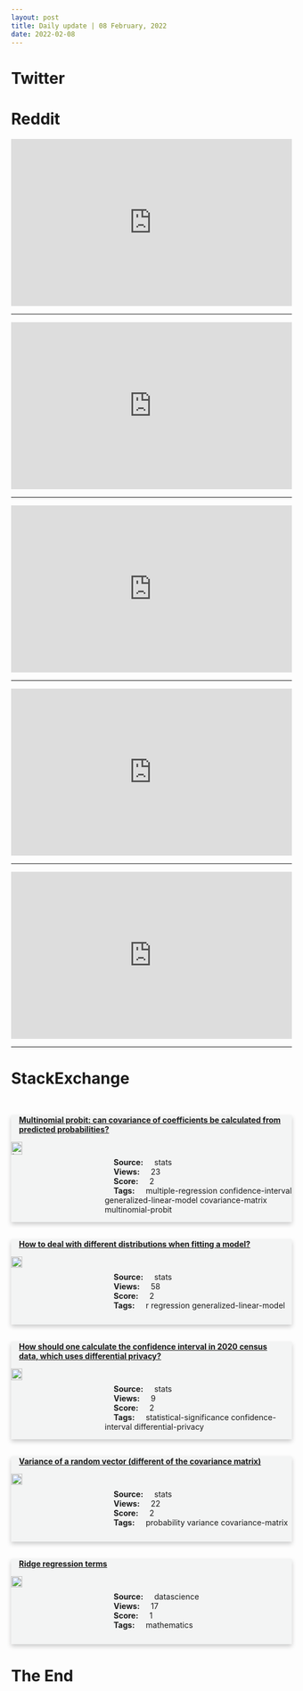 ```yaml
---
layout: post
title: Daily update | 08 February, 2022
date: 2022-02-08
---
```


<script async src="https://platform.twitter.com/widgets.js" charset="utf-8"></script>


<script src='https://storage.ko-fi.com/cdn/scripts/overlay-widget.js'></script>
<script>
  kofiWidgetOverlay.draw('themldojo', {
    'type': 'floating-chat',
    'floating-chat.donateButton.text': 'Support me',
    'floating-chat.donateButton.background-color': '#f45d22',
    'floating-chat.donateButton.text-color': '#fff'
  });
</script>

# Twitter 

<blockquote class="twitter-tweet"><a href="https://twitter.com/bindureddy/status/1490535952363573250"></a></blockquote>

<blockquote class="twitter-tweet"><a href="https://twitter.com/MorningsMaria/status/1490696178010402818"></a></blockquote>

<blockquote class="twitter-tweet"><a href="https://twitter.com/MIT_CSAIL/status/1490732086977826816"></a></blockquote>

<blockquote class="twitter-tweet"><a href="https://twitter.com/strivingpsych/status/1490559893182771201"></a></blockquote>

<blockquote class="twitter-tweet"><a href="https://twitter.com/ak92501/status/1490506534002040836"></a></blockquote>

<blockquote class="twitter-tweet"><a href="https://twitter.com/DeepLearningAI_/status/1490717068571906062"></a></blockquote>

<blockquote class="twitter-tweet"><a href="https://twitter.com/DeepMind/status/1490730149314236417"></a></blockquote>

<blockquote class="twitter-tweet"><a href="https://twitter.com/DeepMind/status/1490625607675355138"></a></blockquote>

<blockquote class="twitter-tweet"><a href="https://twitter.com/TensorFlow/status/1490792483751608323"></a></blockquote>

<blockquote class="twitter-tweet"><a href="https://twitter.com/TensorFlow/status/1490731947894743047"></a></blockquote>

# Reddit 

<iframe id="reddit-embed" src="https://www.redditmedia.com/r/MachineLearning/comments/smeqbr/p_built_a_platform_to_do_ml_with_javascript?ref_source=embed&amp;ref=share&amp;embed=true" sandbox="allow-scripts allow-same-origin allow-popups" style="border: none;" height="300" width="100%" scrolling="yes"></iframe>
<hr style="width:100%;text-align:left;margin-left:0">
<iframe id="reddit-embed" src="https://www.redditmedia.com/r/datascience/comments/smrykj/useful_data_quality_attributes_cheat_sheet?ref_source=embed&amp;ref=share&amp;embed=true" sandbox="allow-scripts allow-same-origin allow-popups" style="border: none;" height="300" width="100%" scrolling="yes"></iframe>
<hr style="width:100%;text-align:left;margin-left:0">
<iframe id="reddit-embed" src="https://www.redditmedia.com/r/datascience/comments/smr1z0/software_engineer_or_data_science?ref_source=embed&amp;ref=share&amp;embed=true" sandbox="allow-scripts allow-same-origin allow-popups" style="border: none;" height="300" width="100%" scrolling="yes"></iframe>
<hr style="width:100%;text-align:left;margin-left:0">
<iframe id="reddit-embed" src="https://www.redditmedia.com/r/datasets/comments/smkwlr/the_big_mac_economic_index_historical_dataset?ref_source=embed&amp;ref=share&amp;embed=true" sandbox="allow-scripts allow-same-origin allow-popups" style="border: none;" height="300" width="100%" scrolling="yes"></iframe>
<hr style="width:100%;text-align:left;margin-left:0">
<iframe id="reddit-embed" src="https://www.redditmedia.com/r/dataengineering/comments/smqt2h/stream_pipelines_dos_and_donts?ref_source=embed&amp;ref=share&amp;embed=true" sandbox="allow-scripts allow-same-origin allow-popups" style="border: none;" height="300" width="100%" scrolling="yes"></iframe>
<hr style="width:100%;text-align:left;margin-left:0">

<style>
.card {
box-shadow: 0 4px 8px 0 rgba(0,0,0,0.2);
transition: 0.3s;
width: 100%;
background-color: #F3F4F4;
}
p{
    margin-left:  3em;
    padding-top: 1em;
}
.part2{
    display: grid;
    grid-template-columns: 1fr 3fr;
}
h4{
    margin: 1em;
}

.card:hover {
box-shadow: 0 8px 16px 0 rgba(0,0,0,0.2);
}
b {
padding: 2px 16px;
}
</style>
  
# StackExchange 


  <br>
  <div class="card">
  <h4><a href='https://stats.stackexchange.com/questions/563449/multinomial-probit-can-covariance-of-coefficients-be-calculated-from-predicted'>Multinomial probit: can covariance of coefficients be calculated from predicted probabilities?</a></h4> 
  <div class="part2">
      <img src="https://cdn.sstatic.net/Sites/stats/Img/apple-touch-icon@2.png?v=344f57aa10cc" alt="Img missing!" style="width:40%">
      <p><b>Source:</b> stats<br><b>Views:</b> 23<br><b>Score:</b> 2<br><b>Tags:</b> <span class="badge badge-dark">multiple-regression</span> <span class="badge badge-dark">confidence-interval</span> <span class="badge badge-dark">generalized-linear-model</span> <span class="badge badge-dark">covariance-matrix</span> <span class="badge badge-dark">multinomial-probit</span></p> 
  </div>
  </div>
      
  <br>
  <div class="card">
  <h4><a href='https://stats.stackexchange.com/questions/563407/how-to-deal-with-different-distributions-when-fitting-a-model'>How to deal with different distributions when fitting a model?</a></h4> 
  <div class="part2">
      <img src="https://cdn.sstatic.net/Sites/stats/Img/apple-touch-icon@2.png?v=344f57aa10cc" alt="Img missing!" style="width:40%">
      <p><b>Source:</b> stats<br><b>Views:</b> 58<br><b>Score:</b> 2<br><b>Tags:</b> <span class="badge badge-dark">r</span> <span class="badge badge-dark">regression</span> <span class="badge badge-dark">generalized-linear-model</span></p> 
  </div>
  </div>
      
  <br>
  <div class="card">
  <h4><a href='https://stats.stackexchange.com/questions/563482/how-should-one-calculate-the-confidence-interval-in-2020-census-data-which-uses'>How should one calculate the confidence interval in 2020 census data, which uses differential privacy?</a></h4> 
  <div class="part2">
      <img src="https://cdn.sstatic.net/Sites/stats/Img/apple-touch-icon@2.png?v=344f57aa10cc" alt="Img missing!" style="width:40%">
      <p><b>Source:</b> stats<br><b>Views:</b> 9<br><b>Score:</b> 2<br><b>Tags:</b> <span class="badge badge-dark">statistical-significance</span> <span class="badge badge-dark">confidence-interval</span> <span class="badge badge-dark">differential-privacy</span></p> 
  </div>
  </div>
      
  <br>
  <div class="card">
  <h4><a href='https://stats.stackexchange.com/questions/563478/variance-of-a-random-vector-different-of-the-covariance-matrix'>Variance of a random vector (different of the covariance matrix)</a></h4> 
  <div class="part2">
      <img src="https://cdn.sstatic.net/Sites/stats/Img/apple-touch-icon@2.png?v=344f57aa10cc" alt="Img missing!" style="width:40%">
      <p><b>Source:</b> stats<br><b>Views:</b> 22<br><b>Score:</b> 2<br><b>Tags:</b> <span class="badge badge-dark">probability</span> <span class="badge badge-dark">variance</span> <span class="badge badge-dark">covariance-matrix</span></p> 
  </div>
  </div>
      
  <br>
  <div class="card">
  <h4><a href='https://datascience.stackexchange.com/questions/107929/ridge-regression-terms'>Ridge regression terms</a></h4> 
  <div class="part2">
      <img src="https://cdn.sstatic.net/Sites/datascience/Img/apple-touch-icon@2.png?v=1c36463984b3" alt="Img missing!" style="width:40%">
      <p><b>Source:</b> datascience<br><b>Views:</b> 17<br><b>Score:</b> 1<br><b>Tags:</b> <span class="badge badge-dark">mathematics</span></p> 
  </div>
  </div>
      
# The End